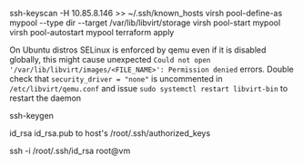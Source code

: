 ssh-keyscan -H 10.85.8.146 >> ~/.ssh/known_hosts
virsh pool-define-as mypool --type dir --target /var/lib/libvirt/storage
virsh pool-start mypool
virsh pool-autostart mypool
terraform apply

On Ubuntu distros SELinux is enforced by qemu even if it is disabled globally, this might cause unexpected `Could not open '/var/lib/libvirt/images/<FILE_NAME>': Permission denied` errors. Double check that `security_driver = "none"` is uncommented in `/etc/libvirt/qemu.conf` and issue `sudo systemctl restart libvirt-bin` to restart the daemon

 ssh-keygen

 id_rsa
 id_rsa.pub to host's /root/.ssh/authorized_keys 
 
 
 
 
 
 
 
 ssh -i /root/.ssh/id_rsa root@vm

